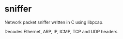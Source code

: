 # sniffer

Network packet sniffer written in C using libpcap.

Decodes Ethernet, ARP, IP, ICMP, TCP and UDP headers.
